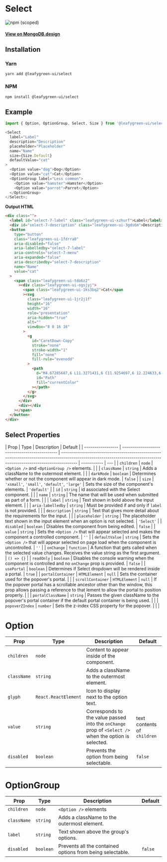# Select

![npm (scoped)](https://img.shields.io/npm/v/@leafygreen-ui/select.svg)

#### [View on MongoDB.design](https://www.mongodb.design/component/select/example/)

## Installation

### Yarn

```shell
yarn add @leafygreen-ui/select
```

### NPM

```shell
npm install @leafygreen-ui/select
```

## Example

```js
import { Option, OptionGroup, Select, Size } from '@leafygreen-ui/select';

<Select
  label="Label"
  description="Description"
  placeholder="Placeholder"
  name="Name"
  size={Size.Default}
  defaultValue="cat"
>
  <Option value="dog">Dog</Option>
  <Option value="cat">Cat</Option>
  <OptionGroup label="Less common">
    <Option value="hamster">Hamster</Option>
    <Option value="parrot">Parrot</Option>
  </OptionGroup>
</Select>;
```

**Output HTML**

```html
<div class="">
  <label id="select-7-label" class="leafygreen-ui-xzhurf">Label</label>
  <div id="select-7-description" class="leafygreen-ui-3gds6m">Description</div>
  <button
    type="button"
    class="leafygreen-ui-1fdrra0"
    aria-disabled="false"
    aria-labelledby="select-7-label"
    aria-controls="select-7-menu"
    aria-expanded="false"
    aria-describedby="select-7-description"
    name="Name"
    value="cat"
  >
    <span class="leafygreen-ui-tdo6z2"
      ><div class="leafygreen-ui-ogsjyj">
        <span class="leafygreen-ui-1ks3bq2">Cat</span
        ><svg
          class="leafygreen-ui-1jr2j1f"
          height="16"
          width="16"
          role="presentation"
          aria-hidden="true"
          alt=""
          viewBox="0 0 16 16"
        >
          <g
            id="CaretDown-Copy"
            stroke="none"
            stroke-width="1"
            fill="none"
            fill-rule="evenodd"
          >
            <path
              d="M4.67285687,6 L11.3271431,6 C11.9254697,6 12.224633,6.775217 11.8024493,7.22717749 L8.47530616,10.7889853 C8.21248981,11.0703382 7.78751019,11.0703382 7.52748976,10.7889853 L4.19755071,7.22717749 C3.77536701,6.775217 4.07453029,6 4.67285687,6 Z"
              id="Path"
              fill="currentColor"
            ></path>
          </g>
        </svg>
      </div>
      <div></div
    ></span>
  </button>
</div>
```

## Select Properties

| Prop              | Type                                          | Description                                                                                                                                                          | Default     |
| ----------------- | --------------------------------------------- | -------------------------------------------------------------------------------------------------------------------------------------------------------------------- | ----------- | --- |
| `children`        | `node`                                        | `<Option />` and `<OptionGroup />` elements.                                                                                                                         |             |
| `className`       | `string`                                      | Adds a className to the outermost element.                                                                                                                           |             |
| `darkMode`        | `boolean`                                     | Determines whether or not the component will appear in dark mode.                                                                                                    | `false`     |
| `size`            | `'xsmall'`, `'small'`, `'default'`, `'large'` | Sets the size of the component's elements.                                                                                                                           | `'default'` |
| `id`              | `string`                                      | id associated with the Select component.                                                                                                                             |             |
| `name`            | `string`                                      | The name that will be used when submitted as part of a form.                                                                                                         |             |
| `label`           | `string`                                      | Text shown in bold above the input element.                                                                                                                          |             |
| `aria-labelledby` | `string`                                      | Must be provided if and only if `label` is not provided.                                                                                                             |             |
| `description`     | `string`                                      | Text that gives more detail about the requirements for the input.                                                                                                    |             |
| `placeholder`     | `string`                                      | The placeholder text shown in the input element when an option is not selected.                                                                                      | `'Select'`  |
| `disabled`        | `boolean`                                     | Disables the component from being edited.                                                                                                                            | `false`     |
| `value`           | `string`                                      | Sets the `<Option />` that will appear selected and makes the component a controlled component.                                                                      | `''`        |
| `defaultValue`    | `string`                                      | Sets the `<Option />` that will appear selected on page load when the component is uncontrolled.                                                                     | `''`        |
| `onChange`        | `function`                                    | A function that gets called when the selected value changes. Receives the value string as the first argument.                                                        | `() => {}`  |
| `readOnly`        | `boolean`                                     | Disables the console warning when the component is controlled and no `onChange` prop is provided.                                                                    | `false`     |
| `usePortal`       | `boolean`                                     | Determines if Select dropdown will be rendered inside a portal.                                                                                                      | `true`      |
| `portalContainer` | `HTMLElement` \| `null`                       | Sets the container used for the popover's portal.                                                                                                                    |             |
| `scrollContainer` | `HTMLElement` \| `null`                       | If the popover portal has a scrollable ancestor other than the window, this prop allows passing a reference to that lement to allow the portal to position properly. |             |
| `portalClassName` | `string`                                      | Passes the given className to the popover's portal container if the default portal container is being used.                                                          |             |
| `popoverZIndex`   | `number`                                      | Sets the z-index CSS property for the popover.                                                                                                                       |             |     |

# Option

| Prop        | Type                 | Description                                                                                           | Default                     |
| ----------- | -------------------- | ----------------------------------------------------------------------------------------------------- | --------------------------- |
| `children`  | `node`               | Content to appear inside of the component.                                                            |                             |
| `className` | `string`             | Adds a className to the outermost element.                                                            |                             |
| `glyph`     | `React.ReactElement` | Icon to display next to the option text.                                                              |                             |
| `value`     | `string`             | Corresponds to the value passed into the `onChange` prop of `<Select />` when the option is selected. | text contents of `children` |
| `disabled`  | `boolean`            | Prevents the option from being selectable.                                                            | `false`                     |

# OptionGroup

| Prop        | Type      | Description                                               | Default |
| ----------- | --------- | --------------------------------------------------------- | ------- |
| `children`  | `node`    | `<Option />` elements                                     |         |
| `className` | `string`  | Adds a className to the outermost element.                |         |
| `label`     | `string`  | Text shown above the group's options.                     |         |
| `disabled`  | `boolean` | Prevents all the contained options from being selectable. | `false` |
